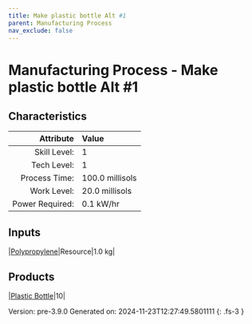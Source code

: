 ```yaml
---
title: Make plastic bottle Alt #1
parent: Manufacturing Process
nav_exclude: false
---
```

# Manufacturing Process - Make plastic bottle Alt #1


## Characteristics

| Attribute      | Value |
|--------:|:------|
|Skill Level:|1|
|Tech Level:|1|
|Process Time:|100.0 millisols|
|Work Level:|20.0 millisols|
|Power Required:|0.1 kW/hr|

## Inputs

|[Polypropylene](../resource/polypropylene.html)|Resource|1.0 kg|

## Products

|[Plastic Bottle](../part/plastic-bottle.html)|10|


Version: pre-3.9.0 Generated on: 2024-11-23T12:27:49.5801111
{: .fs-3 }

